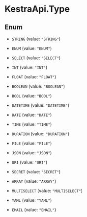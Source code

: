 # KestraApi.Type

## Enum


* `STRING` (value: `"STRING"`)

* `ENUM` (value: `"ENUM"`)

* `SELECT` (value: `"SELECT"`)

* `INT` (value: `"INT"`)

* `FLOAT` (value: `"FLOAT"`)

* `BOOLEAN` (value: `"BOOLEAN"`)

* `BOOL` (value: `"BOOL"`)

* `DATETIME` (value: `"DATETIME"`)

* `DATE` (value: `"DATE"`)

* `TIME` (value: `"TIME"`)

* `DURATION` (value: `"DURATION"`)

* `FILE` (value: `"FILE"`)

* `JSON` (value: `"JSON"`)

* `URI` (value: `"URI"`)

* `SECRET` (value: `"SECRET"`)

* `ARRAY` (value: `"ARRAY"`)

* `MULTISELECT` (value: `"MULTISELECT"`)

* `YAML` (value: `"YAML"`)

* `EMAIL` (value: `"EMAIL"`)


